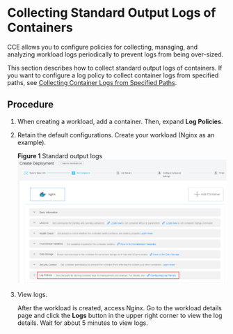 # Collecting Standard Output Logs of Containers<a name="cce_01_0110"></a>

CCE allows you to configure policies for collecting, managing, and analyzing workload logs periodically to prevent logs from being over-sized.

This section describes how to collect standard output logs of containers. If you want to configure a log policy to collect container logs from specified paths, see  [Collecting Container Logs from Specified Paths](collecting-container-logs-from-specified-paths.md).

## Procedure<a name="section1560116317425"></a>

1.  When creating a  workload, add a  container. Then, expand  **Log Policies**.
2.  Retain the default configurations. Create your workload \(Nginx as an example\).

    **Figure  1**  Standard output logs<a name="fig172324319509"></a>  
    ![](figures/standard-output-logs.png "standard-output-logs")

3.  View logs.

    After the workload is created, access Nginx. Go to the workload details page and click the  **Logs**  button in the upper right corner to view the log details. Wait for about 5 minutes to view logs.


